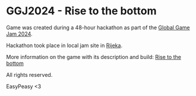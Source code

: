 # GGJ2024 - Rise to the bottom
Game was created during a 48-hour hackathon as part of the [Global Game Jam 2024](https://globalgamejam.org). 

Hackathon took place in local jam site in [Rijeka](https://globalgamejam.org/jam-sites/2024/rijeka-game-jam-2024).

More information on the game with its description and build: [Rise to the bottom](https://globalgamejam.org/games/2024/gagzoo-0)

All rights reserved.

EasyPeasy <3
